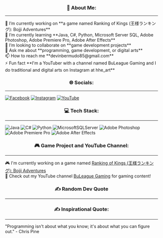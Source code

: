 <h3 align="center"> 💫 About Me: </h3>
<hr />
🔭 I’m currently working on **a game named Ranking of Kings (王様ランキング): Bojji Adventures** <br>
🌱 I’m currently learning **Java, C#, Python, Microsoft Server SQL, Adobe Photoshop, Adobe Premiere Pro, Adobe After Effects** <br>
👯 I’m looking to collaborate on **game development projects** <br>
💬 Ask me about **programming, game development, or digital arts** <br>
📫 How to reach me **devinbermudo85@gmail.com** <br>
⚡ Fun fact **I'm a YouTuber with a channel named BuLeague Gaming and I do traditional and digital arts on Instagram at hhe_art**

<h3 align="center">🌐 Socials:</h3>
<hr />

[![Facebook](https://img.shields.io/badge/Facebook-%231877F2.svg?logo=Facebook&logoColor=white)](https://www.facebook.com/yourfacebook) [![Instagram](https://img.shields.io/badge/Instagram-%23E4405F.svg?logo=Instagram&logoColor=white)](https://www.instagram.com/hhe_art/) [![YouTube](https://img.shields.io/badge/YouTube-%23FF0000.svg?logo=YouTube&logoColor=white)](https://www.youtube.com/channel/youryoutube)

<h3 align="center">💻 Tech Stack:</h3>
<hr />

![Java](https://img.shields.io/badge/Java-%23ED8B00.svg?style=for-the-badge&logo=java&logoColor=white) 
![C#](https://img.shields.io/badge/C%23-%23239120.svg?style=for-the-badge&logo=c-sharp&logoColor=white) 
![Python](https://img.shields.io/badge/Python-3670A0?style=for-the-badge&logo=python&logoColor=ffdd54) 
![MicrosoftSQLServer](https://img.shields.io/badge/Microsoft%20SQL%20Server-CC2927?style=for-the-badge&logo=microsoft%20sql%20server&logoColor=white) 
![Adobe Photoshop](https://img.shields.io/badge/Adobe%20Photoshop-31A8FF?style=for-the-badge&logo=adobe%20photoshop&logoColor=white) 
![Adobe Premiere Pro](https://img.shields.io/badge/Adobe%20Premiere%20Pro-9999FF?style=for-the-badge&logo=adobe%20premiere%20pro&logoColor=white) 
![Adobe After Effects](https://img.shields.io/badge/Adobe%20After%20Effects-9999FF?style=for-the-badge&logo=adobe%20after%20effects&logoColor=white)

<h3 align="center">🎮 Game Project and YouTube Channel:</h3>
<hr />

🎮 I'm currently working on a game named [Ranking of Kings (王様ランキング): Bojji Adventures](https://gd.games/dibin18/rok-bojji-adventures) <br>
🎥 Check out my YouTube channel [BuLeague Gaming](https://www.youtube.com/channel/youryoutube) for gaming content!

<h3 align="center">✍️ Random Dev Quote</h3>
<hr />

<h3 align="center">✍️ Inspirational Quote:</h3>
<hr />

"Programming isn't about what you know; it's about what you can figure out." - Chris Pine

